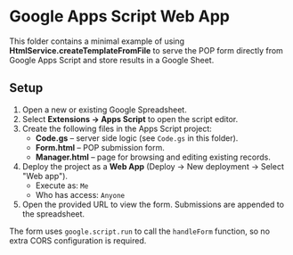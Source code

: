 # Google Apps Script Web App

This folder contains a minimal example of using **HtmlService.createTemplateFromFile** to serve the POP form directly from Google Apps Script and store results in a Google Sheet.

## Setup

1. Open a new or existing Google Spreadsheet.
2. Select **Extensions → Apps Script** to open the script editor.
3. Create the following files in the Apps Script project:
   - **Code.gs** – server side logic (see `Code.gs` in this folder).
   - **Form.html** – POP submission form.
   - **Manager.html** – page for browsing and editing existing records.
4. Deploy the project as a **Web App** (Deploy → New deployment → Select "Web app").
   - Execute as: `Me`
   - Who has access: `Anyone`
5. Open the provided URL to view the form. Submissions are appended to the spreadsheet.

The form uses `google.script.run` to call the `handleForm` function, so no extra CORS configuration is required.
